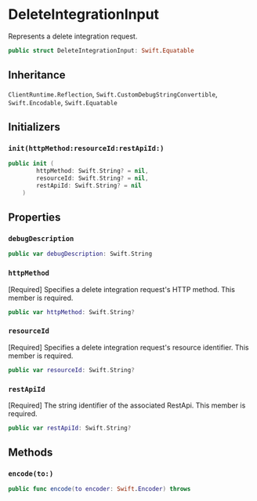 # DeleteIntegrationInput

Represents a delete integration request.

``` swift
public struct DeleteIntegrationInput: Swift.Equatable 
```

## Inheritance

`ClientRuntime.Reflection`, `Swift.CustomDebugStringConvertible`, `Swift.Encodable`, `Swift.Equatable`

## Initializers

### `init(httpMethod:resourceId:restApiId:)`

``` swift
public init (
        httpMethod: Swift.String? = nil,
        resourceId: Swift.String? = nil,
        restApiId: Swift.String? = nil
    )
```

## Properties

### `debugDescription`

``` swift
public var debugDescription: Swift.String 
```

### `httpMethod`

\[Required\] Specifies a delete integration request's HTTP method.
This member is required.

``` swift
public var httpMethod: Swift.String?
```

### `resourceId`

\[Required\] Specifies a delete integration request's resource identifier.
This member is required.

``` swift
public var resourceId: Swift.String?
```

### `restApiId`

\[Required\] The string identifier of the associated RestApi.
This member is required.

``` swift
public var restApiId: Swift.String?
```

## Methods

### `encode(to:)`

``` swift
public func encode(to encoder: Swift.Encoder) throws 
```
